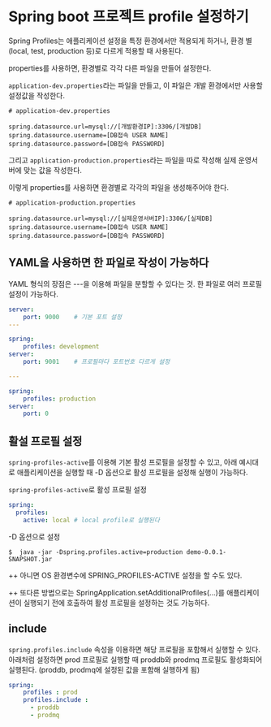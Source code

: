 # Spring boot 프로젝트 profile 설정하기

Spring Profiles는 애플리케이션 설정을 특정 환경에서만 적용되게 하거나, 환경 별(local, test, production 등)로 다르게 적용할 때 사용된다.
  
properties를 사용하면, 환경별로 각각 다른 파일을 만들어 설정한다.
  
`application-dev.properties`라는 파일을 만들고, 이 파일은 개발 환경에서만 사용할 설정값을 작성한다.

```properties
# application-dev.properties

spring.datasource.url=mysql://[개발환경IP]:3306/[개발DB]
spring.datasource.username=[DB접속 USER NAME]
spring.datasource.password=[DB접속 PASSWORD]
```

그리고 `application-production.properties`라는 파일을 따로 작성해 실제 운영서버에 맞는 값을 작성한다.  
  
이렇게 properties를 사용하면 환경별로 각각의 파일을 생성해주어야 한다.

```properties
# application-production.properties

spring.datasource.url=mysql://[실제운영서버IP]:3306/[실제DB]
spring.datasource.username=[DB접속 USER NAME]
spring.datasource.password=[DB접속 PASSWORD]
```

## YAML을 사용하면 한 파일로 작성이 가능하다
YAML 형식의 장점은 ---을 이용해 파일을 분할할 수 있다는 것. 한 파일로 여러 프로필 설정이 가능하다.

```yml
server:
    port: 9000    # 기본 포트 설정
---

spring:
    profiles: development
server:
    port: 9001    # 프로필마다 포트번호 다르게 설정

---

spring:
    profiles: production
server:
    port: 0
```

## 활설 프로필 설정

`spring-profiles-active`를 이용해 기본 활성 프로필을 설정할 수 있고, 아래 예시대로 애플리케이션을 실행할 때 -D 옵션으로 활성 프로필을 설정해 실행이 가능하다.
  
`spring-profiles-active`로 활성 프로필 설정

```yml
spring:
  profiles:
    active: local # local profile로 실행된다
```

-D 옵션으로 설정

```
$  java -jar -Dspring.profiles.active=production demo-0.0.1-SNAPSHOT.jar
```

++ 아니면 OS 환경변수에 SPRING_PROFILES-ACTIVE 설정을 할 수도 있다.
  
++ 또다른 방법으로는 SpringApplication.setAdditionalProfiles(...)를 애플리케이션이 실행되기 전에 호출하여 활성 프로필을 설정하는 것도 가능하다.

## include

`spring.profiles.include` 속성을 이용하면 해당 프로필을 포함해서 실행할 수 있다. 아래처럼 설정하면 prod 프로필로 실행할 때 proddb와 prodmq 프로필도 활성화되어 실행된다. (proddb, prodmq에 설정된 값을 포함해 실행하게 됨)

```yml
spring:
    profiles : prod
    profiles.include :
      - proddb
      - prodmq
```
